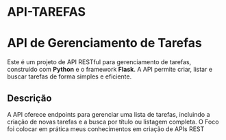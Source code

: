 # API-TAREFAS

# API de Gerenciamento de Tarefas

Este é um projeto de API RESTful para gerenciamento de tarefas, construído com **Python** e o framework **Flask**. A API permite criar, listar e buscar tarefas de forma simples e eficiente.

## Descrição
A API oferece endpoints para gerenciar uma lista de tarefas, incluindo a criação de novas tarefas e a busca por título ou listagem completa. O Foco foi colocar em prática meus conhecimentos em criação de APIs REST